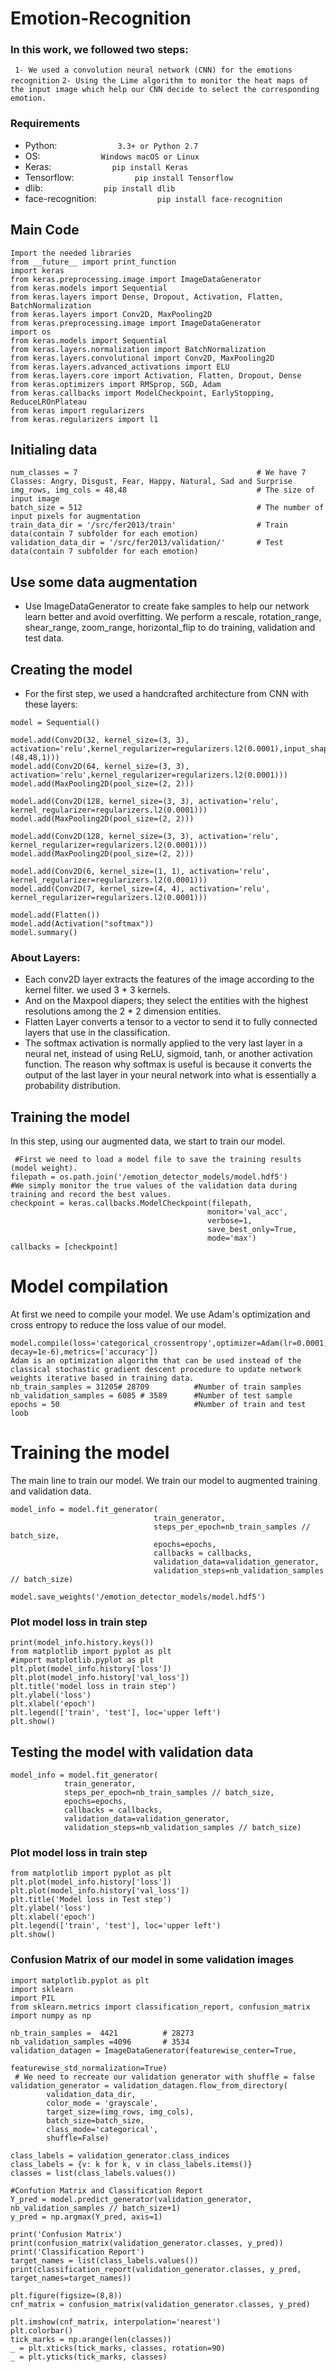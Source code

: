 # Emotion-Recognition

### In this work, we followed two steps: 

``` 1- We used a convolution neural network (CNN) for the emotions recognition```
``` 2- Using the Lime algorithm to monitor the heat maps of the input image which help our CNN decide to select the corresponding emotion. ```

### Requirements

- Python:                  ```              3.3+ or Python 2.7           ```
- OS:                      ```              Windows macOS or Linux       ```
- Keras:                   ```              pip install Keras            ```
- Tensorflow:              ```              pip install Tensorflow       ```
- dlib:                    ```              pip install dlib             ```
- face-recognition:        ```              pip install face-recognition ```



Main Code
-
```
Import the needed libraries
from __future__ import print_function
import keras
from keras.preprocessing.image import ImageDataGenerator
from keras.models import Sequential
from keras.layers import Dense, Dropout, Activation, Flatten, BatchNormalization
from keras.layers import Conv2D, MaxPooling2D
from keras.preprocessing.image import ImageDataGenerator
import os
from keras.models import Sequential
from keras.layers.normalization import BatchNormalization
from keras.layers.convolutional import Conv2D, MaxPooling2D
from keras.layers.advanced_activations import ELU
from keras.layers.core import Activation, Flatten, Dropout, Dense
from keras.optimizers import RMSprop, SGD, Adam
from keras.callbacks import ModelCheckpoint, EarlyStopping, ReduceLROnPlateau
from keras import regularizers
from keras.regularizers import l1
```
## Initialing data
```
num_classes = 7                                        # We have 7 Classes: Angry, Disgust, Fear, Happy, Natural, Sad and Surprise
img_rows, img_cols = 48,48                             # The size of input image
batch_size = 512                                       # The number of input pixels for augmentation
train_data_dir = '/src/fer2013/train'                  # Train data(contain 7 subfolder for each emotion)
validation_data_dir = '/src/fer2013/validation/'       # Test data(contain 7 subfolder for each emotion)
```
Use some data augmentation
-
- Use ImageDataGenerator to create fake samples to help our network learn better and avoid overfitting. We perform a rescale, rotation_range, shear_range, zoom_range, horizontal_flip to do training, validation and test data.
        
Creating the model
-
-   For the first step, we used a handcrafted architecture from CNN with these layers: 
```
model = Sequential()

model.add(Conv2D(32, kernel_size=(3, 3), activation='relu',kernel_regularizer=regularizers.l2(0.0001),input_shape=(48,48,1)))
model.add(Conv2D(64, kernel_size=(3, 3), activation='relu',kernel_regularizer=regularizers.l2(0.0001)))
model.add(MaxPooling2D(pool_size=(2, 2)))

model.add(Conv2D(128, kernel_size=(3, 3), activation='relu', kernel_regularizer=regularizers.l2(0.0001)))
model.add(MaxPooling2D(pool_size=(2, 2)))

model.add(Conv2D(128, kernel_size=(3, 3), activation='relu', kernel_regularizer=regularizers.l2(0.0001)))
model.add(MaxPooling2D(pool_size=(2, 2)))

model.add(Conv2D(6, kernel_size=(1, 1), activation='relu', kernel_regularizer=regularizers.l2(0.0001)))
model.add(Conv2D(7, kernel_size=(4, 4), activation='relu', kernel_regularizer=regularizers.l2(0.0001)))

model.add(Flatten())
model.add(Activation("softmax"))
model.summary()
```
### About Layers:
- Each conv2D layer extracts the features of the image according to the kernel filter. we used 3 * 3 kernels.
- And on the Maxpool diapers; they select the entities with the highest resolutions among the 2 * 2 dimension entities.
- Flatten Layer converts a tensor to a vector to send it to fully connected layers that use in the classification.
- The softmax activation is normally applied to the very last layer in a neural net, instead of using ReLU, sigmoid, tanh, or another activation function. The reason why softmax is useful is because it converts the output of the last layer in your neural network into what is essentially a probability distribution.

Training the model
-
In this step, using our augmented data, we start to train our model. 
```
 #First we need to load a model file to save the training results (model weight).
filepath = os.path.join('/emotion_detector_models/model.hdf5')  
#We simply monitor the true values of the validation data during training and record the best values.       
checkpoint = keras.callbacks.ModelCheckpoint(filepath,           
                                            monitor='val_acc',      
                                            verbose=1,
                                            save_best_only=True,
                                            mode='max')
callbacks = [checkpoint]

```
# Model compilation
At first we need to compile your model. We use Adam's optimization and cross entropy to reduce the loss value of our model.
```
model.compile(loss='categorical_crossentropy',optimizer=Adam(lr=0.0001, decay=1e-6),metrics=['accuracy'])  
Adam is an optimization algorithm that can be used instead of the classical stochastic gradient descent procedure to update network weights iterative based in training data.
nb_train_samples = 31205# 28709          #Number of train samples
nb_validation_samples = 6085 # 3589      #Number of test sample
epochs = 50                              #Number of train and test loob
```
# Training the model
The main line to train our model. We train our model to augmented training and validation data.
```
model_info = model.fit_generator(                  
                                train_generator,
                                steps_per_epoch=nb_train_samples // batch_size,
                                epochs=epochs,
                                callbacks = callbacks,
                                validation_data=validation_generator,
                                validation_steps=nb_validation_samples // batch_size)

model.save_weights('/emotion_detector_models/model.hdf5')
```
### Plot model loss in train step
```
print(model_info.history.keys())
from matplotlib import pyplot as plt
#import matplotlib.pyplot as plt
plt.plot(model_info.history['loss'])
plt.plot(model_info.history['val_loss'])
plt.title('model loss in train step')
plt.ylabel('loss')
plt.xlabel('epoch')
plt.legend(['train', 'test'], loc='upper left')
plt.show()
```
Testing the model with validation data
-
```
model_info = model.fit_generator(
            train_generator,
            steps_per_epoch=nb_train_samples // batch_size,
            epochs=epochs,
            callbacks = callbacks,
            validation_data=validation_generator,
            validation_steps=nb_validation_samples // batch_size)
```
### Plot model loss in train step
```
from matplotlib import pyplot as plt
plt.plot(model_info.history['loss'])
plt.plot(model_info.history['val_loss'])
plt.title('Model loss in Test step')
plt.ylabel('loss')
plt.xlabel('epoch')
plt.legend(['train', 'test'], loc='upper left')
plt.show()
```    
### Confusion Matrix of our model in some validation images
```
import matplotlib.pyplot as plt
import sklearn
import PIL
from sklearn.metrics import classification_report, confusion_matrix
import numpy as np

nb_train_samples =  4421          # 28273
nb_validation_samples =4096       # 3534
validation_datagen = ImageDataGenerator(featurewise_center=True,
                                        featurewise_std_normalization=True)
 # We need to recreate our validation generator with shuffle = false
validation_generator = validation_datagen.flow_from_directory(
        validation_data_dir,
        color_mode = 'grayscale',
        target_size=(img_rows, img_cols),
        batch_size=batch_size,
        class_mode='categorical',
        shuffle=False)

class_labels = validation_generator.class_indices
class_labels = {v: k for k, v in class_labels.items()}
classes = list(class_labels.values())

#Confution Matrix and Classification Report
Y_pred = model.predict_generator(validation_generator, nb_validation_samples // batch_size+1)
y_pred = np.argmax(Y_pred, axis=1)

print('Confusion Matrix')
print(confusion_matrix(validation_generator.classes, y_pred))
print('Classification Report')
target_names = list(class_labels.values())
print(classification_report(validation_generator.classes, y_pred, target_names=target_names))

plt.figure(figsize=(8,8))
cnf_matrix = confusion_matrix(validation_generator.classes, y_pred)

plt.imshow(cnf_matrix, interpolation='nearest')
plt.colorbar()
tick_marks = np.arange(len(classes))
_ = plt.xticks(tick_marks, classes, rotation=90)
_ = plt.yticks(tick_marks, classes)
```


            
            
      
